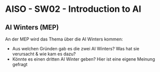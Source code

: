 # AISO - SW02 - Introduction to AI

## AI Winters (MEP)

An der MEP wird das Thema über die AI Winters kommen:

* Aus welchen Gründen gab es die zwei AI Winters? Was hat sie verursacht & wie kam es dazu?
* Könnte es einen dritten AI Winter geben? Hier ist eine eigene Meinung gefragt

